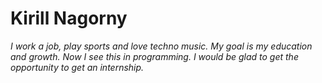 # Kirill Nagorny

_I work a job, play sports and love techno music. My goal is my education and growth. Now I see this in programming. I would be glad to get the opportunity to get an internship._
